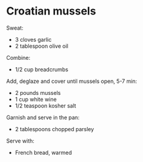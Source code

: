 Croatian mussels
================

Sweat:

- 3 cloves garlic
- 2 tablespoon olive oil

Combine:

- 1/2 cup breadcrumbs

Add, deglaze and cover until mussels open, 5-7 min:

- 2 pounds mussels
- 1 cup white wine
- 1/2 teaspoon kosher salt

Garnish and serve in the pan:

- 2 tablespoons chopped parsley

Serve with:

- French bread, warmed
